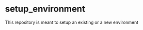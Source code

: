 setup_environment
=================

This repository is meant to setup an existing or a new environment
